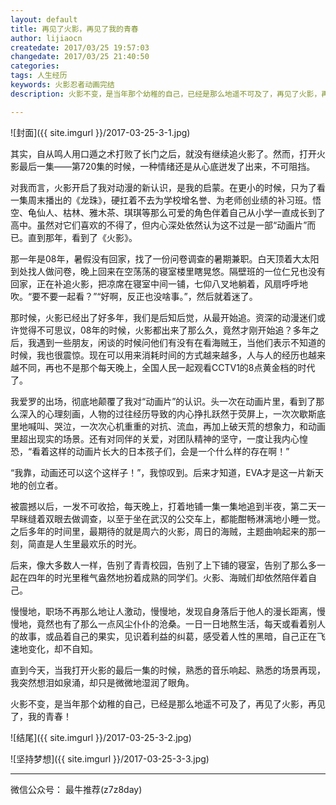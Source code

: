 ```yaml
---
layout: default
title: 再见了火影，再见了我的青春
author: lijiaocn
createdate: 2017/03/25 19:57:03
changedate: 2017/03/25 21:40:50
categories:
tags: 人生经历
keywords: 火影忍者动画完结
description: 火影不变，是当年那个幼稚的自己，已经是那么地遥不可及了，再见了火影，再见了，我的青春！

---
```


![封面]({{ site.imgurl }}/2017-03-25-3-1.jpg)

其实，自从鸣人用口遁之术打败了长门之后，就没有继续追火影了。然而，打开火影最后一集——第720集的时候，一种情绪还是从心底迸发了出来，不可阻挡。

对我而言，火影开启了我对动漫的新认识，是我的启蒙。在更小的时候，只为了看一集周末播出的《龙珠》，硬扛着不去为学校增名誉、为老师创业绩的补习班。悟空、龟仙人、枯林、雅木茶、琪琪等那么可爱的角色伴着自己从小学一直成长到了高中。虽然对它们喜欢的不得了，但内心深处依然认为这不过是一部“动画片”而已。直到那年，看到了《火影》。

那一年是08年，暑假没有回家，找了一份问卷调查的暑期兼职。白天顶着大太阳到处找人做问卷，晚上回来在空荡荡的寝室楼里瞎晃悠。隔壁班的一位仁兄也没有回家，正在补追火影，把凉席在寝室中间一铺，七仰八叉地躺着，风扇呼呼地吹。“要不要一起看？”“好啊，反正也没啥事。”，然后就着迷了。

那时候，火影已经出了好多年，我们是后知后觉，从最开始追。资深的动漫迷们或许觉得不可思议，08年的时候，火影都出来了那么久，竟然才刚开始追？多年之后，我遇到一些朋友，闲谈的时候问他们有没有在看海贼王，当他们表示不知道的时候，我也很震惊。现在可以用来消耗时间的方式越来越多，人与人的经历也越来越不同，再也不是那个每天晚上，全国人民一起观看CCTV1的8点黄金档的时代了。

我爱罗的出场，彻底地颠覆了我对“动画片”的认识。头一次在动画片里，看到了那么深入的心理刻画，人物的过往经历导致的内心挣扎跃然于荧屏上，一次次歇斯底里地喊叫、哭泣，一次次心机重重的对抗、流血，再加上破天荒的想象力，和动画里超出现实的场景。还有对同伴的关爱，对团队精神的坚守，一度让我内心惶恐，“看着这样的动画片长大的日本孩子们，会是一个什么样的存在啊！”

“我靠，动画还可以这个这样子！”，我惊叹到。后来才知道，EVA才是这一片新天地的创立者。

被震撼以后，一发不可收拾，每天晚上，打着地铺一集一集地追到半夜，第二天一早眯缝着双眼去做调查，以至于坐在武汉的公交车上，都能酣畅淋漓地小睡一觉。之后多年的时间里，最期待的就是周六的火影，周日的海贼，主题曲响起来的那一刻，简直是人生里最欢乐的时光。

后来，像大多数人一样，告别了青青校园，告别了上下铺的寝室，告别了那么多一起在四年的时光里稚气盎然地扮着成熟的同学们。火影、海贼们却依然陪伴着自己。

慢慢地，职场不再那么地让人激动，慢慢地，发现自身落后于他人的漫长距离，慢慢地，竟然也有了那么一点风尘仆仆的沧桑。一日一日地熬生活，每天或看着别人的故事，或品着自己的果实，见识着利益的纠葛，感受着人性的黑暗，自己正在飞速地变化，却不自知。

直到今天，当我打开火影的最后一集的时候，熟悉的音乐响起、熟悉的场景再现，我突然想泪如泉涌，却只是微微地湿润了眼角。

火影不变，是当年那个幼稚的自己，已经是那么地遥不可及了，再见了火影，再见了，我的青春！

![结尾]({{ site.imgurl }}/2017-03-25-3-2.jpg)

![坚持梦想]({{ site.imgurl }}/2017-03-25-3-3.jpg)

----

微信公众号： 最牛推荐(z7z8day)
